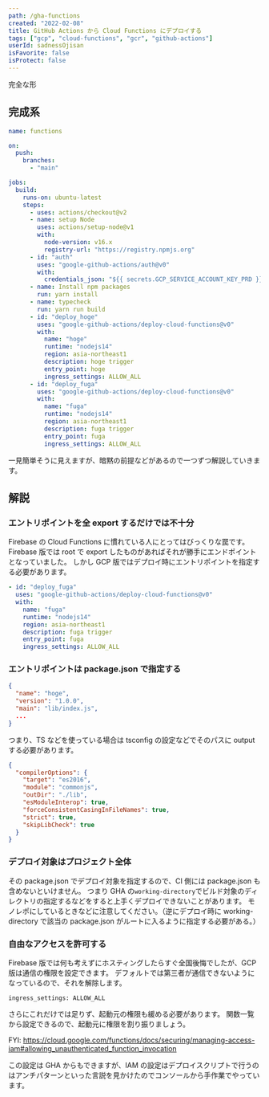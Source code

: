 ```yaml
---
path: /gha-functions
created: "2022-02-08"
title: GitHub Actions から Cloud Functions にデプロイする
tags: ["gcp", "cloud-functions", "gcr", "github-actions"]
userId: sadnessOjisan
isFavorite: false
isProtect: false
---
```


完全な形

## 完成系

```yaml
name: functions

on:
  push:
    branches:
      - "main"

jobs:
  build:
    runs-on: ubuntu-latest
    steps:
      - uses: actions/checkout@v2
      - name: setup Node
        uses: actions/setup-node@v1
        with:
          node-version: v16.x
          registry-url: "https://registry.npmjs.org"
      - id: "auth"
        uses: "google-github-actions/auth@v0"
        with:
          credentials_json: "${{ secrets.GCP_SERVICE_ACCOUNT_KEY_PRD }}"
      - name: Install npm packages
        run: yarn install
      - name: typecheck
        run: yarn run build
      - id: "deploy_hoge"
        uses: "google-github-actions/deploy-cloud-functions@v0"
        with:
          name: "hoge"
          runtime: "nodejs14"
          region: asia-northeast1
          description: hoge trigger
          entry_point: hoge
          ingress_settings: ALLOW_ALL
      - id: "deploy_fuga"
        uses: "google-github-actions/deploy-cloud-functions@v0"
        with:
          name: "fuga"
          runtime: "nodejs14"
          region: asia-northeast1
          description: fuga trigger
          entry_point: fuga
          ingress_settings: ALLOW_ALL
```

一見簡単そうに見えますが、暗黙の前提などがあるので一つずつ解説していきます。

## 解説

### エントリポイントを全 export するだけでは不十分

Firebase の Cloud Functions に慣れている人にとってはびっくりな罠です。
Firebase 版では root で export したものがあればそれが勝手にエンドポイントとなっていました。
しかし GCP 版ではデプロイ時にエントリポイントを指定する必要があります。

```yaml
- id: "deploy_fuga"
  uses: "google-github-actions/deploy-cloud-functions@v0"
  with:
    name: "fuga"
    runtime: "nodejs14"
    region: asia-northeast1
    description: fuga trigger
    entry_point: fuga
    ingress_settings: ALLOW_ALL
```

### エントリポイントは package.json で指定する

```json
{
  "name": "hoge",
  "version": "1.0.0",
  "main": "lib/index.js",
  ...
}
```

つまり、TS などを使っている場合は tsconfig の設定などでそのパスに output する必要があります。

```json
{
  "compilerOptions": {
    "target": "es2016",
    "module": "commonjs",
    "outDir": "./lib",
    "esModuleInterop": true,
    "forceConsistentCasingInFileNames": true,
    "strict": true,
    "skipLibCheck": true
  }
}
```

### デプロイ対象はプロジェクト全体

その package.json でデプロイ対象を指定するので、CI 側には package.json も含めないといけません。
つまり GHA の`working-directory`でビルド対象のディレクトリの指定するなどをすると上手くデプロイできないことがあります。
モノレポにしているときなどに注意してください。（逆にデプロイ時に working-directory で該当の package.json がルートに入るように指定する必要がある。）

### 自由なアクセスを許可する

Firebase 版では何も考えずにホスティングしたらすぐ全国後悔でしたが、GCP 版は通信の権限を設定できます。
デフォルトでは第三者が通信できないようになっているので、それを解除します。

```
ingress_settings: ALLOW_ALL
```

さらにこれだけでは足りず、起動元の権限も緩める必要があります。
関数一覧から設定できるので、起動元に権限を割り振りましょう。

FYI: <https://cloud.google.com/functions/docs/securing/managing-access-iam#allowing_unauthenticated_function_invocation>

この設定は GHA からもできますが、IAM の設定はデプロイスクリプトで行うのはアンチパターンといった言説を見かけたのでコンソールから手作業でやっています。
